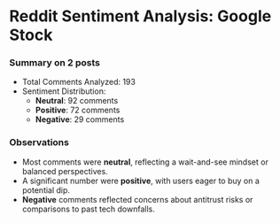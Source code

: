# Reddit Sentiment Analysis: Google Stock

### Summary on 2 posts
- Total Comments Analyzed: 193
- Sentiment Distribution:
  - **Neutral**: 92 comments
  - **Positive**: 72 comments
  - **Negative**: 29 comments

### Observations
- Most comments were **neutral**, reflecting a wait-and-see mindset or balanced perspectives.
- A significant number were **positive**, with users eager to buy on a potential dip.
- **Negative** comments reflected concerns about antitrust risks or comparisons to past tech downfalls.
